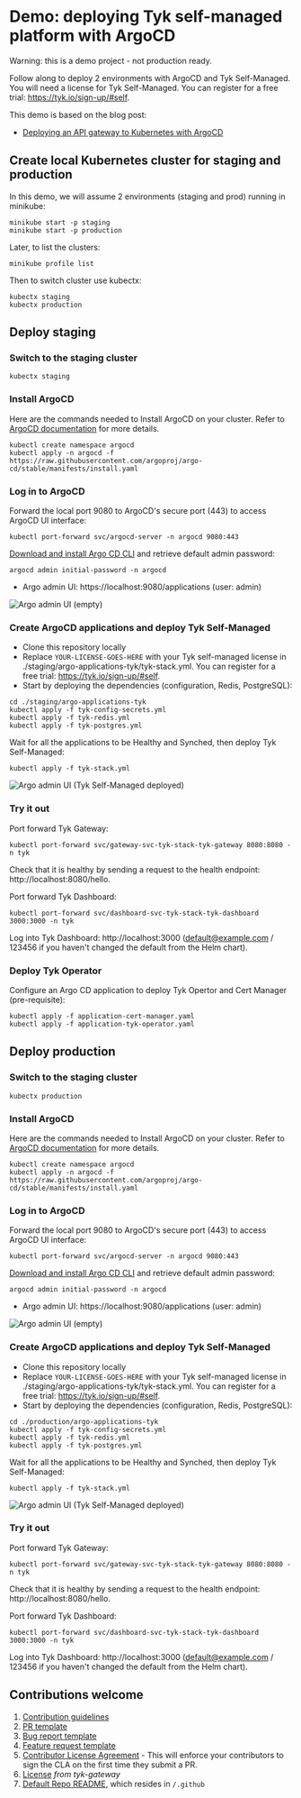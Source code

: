 # Demo: deploying Tyk self-managed platform with ArgoCD

Warning: this is a demo project - not production ready. 

Follow along to deploy 2 environments with ArgoCD and Tyk Self-Managed.
You will need a license for Tyk Self-Managed. You can register for a free trial: https://tyk.io/sign-up/#self. 

This demo is based on the blog post: 
* [Deploying an API gateway to Kubernetes with ArgoCD](https://tyk.io/blog/deploying-api-gateway-kubernetes-with-argocd/)

## Create local Kubernetes cluster for staging and production

In this demo, we will assume 2 environments (staging and prod) running in minikube:

```
minikube start -p staging
minikube start -p production
```

Later, to list the clusters:

```
minikube profile list
```

Then to switch cluster use kubectx:

```
kubectx staging
kubectx production
```

## Deploy staging

### Switch to the staging cluster

```
kubectx staging
```

### Install ArgoCD

Here are the commands needed to Install ArgoCD on your cluster. Refer to [ArgoCD documentation](https://argo-cd.readthedocs.io/en/stable/getting_started/) for more details. 

```
kubectl create namespace argocd
kubectl apply -n argocd -f https://raw.githubusercontent.com/argoproj/argo-cd/stable/manifests/install.yaml
```

### Log in to ArgoCD

Forward the local port 9080 to ArgoCD's secure port (443) to access ArgoCD UI interface:

```
kubectl port-forward svc/argocd-server -n argocd 9080:443
```

[Download and install Argo CD CLI](https://argo-cd.readthedocs.io/en/stable/getting_started/#2-download-argo-cd-cli) and retrieve default admin password:

```
argocd admin initial-password -n argocd
```

* Argo admin UI: https://localhost:9080/applications (user: admin)

![Argo admin UI (empty)](https://github.com/TykTechnologies/demo-argo-selfmanaged/blob/main/img/argo_staging_empty.png)

### Create ArgoCD applications and deploy Tyk Self-Managed

* Clone this repository locally
* Replace ```YOUR-LICENSE-GOES-HERE``` with your Tyk self-managed license in ./staging/argo-applications-tyk/tyk-stack.yml. You can register for a free trial: https://tyk.io/sign-up/#self. 
* Start by deploying the dependencies (configuration, Redis, PostgreSQL):

```
cd ./staging/argo-applications-tyk
kubectl apply -f tyk-config-secrets.yml
kubectl apply -f tyk-redis.yml
kubectl apply -f tyk-postgres.yml
```

Wait for all the applications to be Healthy and Synched, then deploy Tyk Self-Managed:

```
kubectl apply -f tyk-stack.yml
```

![Argo admin UI (Tyk Self-Managed deployed)](https://github.com/TykTechnologies/demo-argo-selfmanaged/blob/main/img/argo_staging_tyk_stack.png)

### Try it out

Port forward Tyk Gateway: 

```
kubectl port-forward svc/gateway-svc-tyk-stack-tyk-gateway 8080:8080 -n tyk
```

Check that it is healthy by sending a request to the health endpoint: http://localhost:8080/hello.

Port forward Tyk Dashboard:

```
kubectl port-forward svc/dashboard-svc-tyk-stack-tyk-dashboard 3000:3000 -n tyk
```

Log into Tyk Dashboard: http://localhost:3000 (default@example.com / 123456 if you haven't changed the default from the Helm chart).

### Deploy Tyk Operator 

Configure an Argo CD application to deploy Tyk Opertor and Cert Manager (pre-requisite):

```
kubectl apply -f application-cert-manager.yaml
kubectl apply -f application-tyk-operator.yaml
```



## Deploy production

### Switch to the staging cluster

```
kubectx production
```

### Install ArgoCD

Here are the commands needed to Install ArgoCD on your cluster. Refer to [ArgoCD documentation](https://argo-cd.readthedocs.io/en/stable/getting_started/) for more details. 

```
kubectl create namespace argocd
kubectl apply -n argocd -f https://raw.githubusercontent.com/argoproj/argo-cd/stable/manifests/install.yaml
```

### Log in to ArgoCD

Forward the local port 9080 to ArgoCD's secure port (443) to access ArgoCD UI interface:

```
kubectl port-forward svc/argocd-server -n argocd 9080:443
```

[Download and install Argo CD CLI](https://argo-cd.readthedocs.io/en/stable/getting_started/#2-download-argo-cd-cli) and retrieve default admin password:

```
argocd admin initial-password -n argocd
```

* Argo admin UI: https://localhost:9080/applications (user: admin)

![Argo admin UI (empty)](https://github.com/TykTechnologies/demo-argo-selfmanaged/blob/main/img/argo_staging_empty.png)

### Create ArgoCD applications and deploy Tyk Self-Managed

* Clone this repository locally
* Replace ```YOUR-LICENSE-GOES-HERE``` with your Tyk self-managed license in ./staging/argo-applications-tyk/tyk-stack.yml. You can register for a free trial: https://tyk.io/sign-up/#self. 
* Start by deploying the dependencies (configuration, Redis, PostgreSQL):

```
cd ./production/argo-applications-tyk
kubectl apply -f tyk-config-secrets.yml
kubectl apply -f tyk-redis.yml
kubectl apply -f tyk-postgres.yml
```

Wait for all the applications to be Healthy and Synched, then deploy Tyk Self-Managed:

```
kubectl apply -f tyk-stack.yml
```

![Argo admin UI (Tyk Self-Managed deployed)](https://github.com/TykTechnologies/demo-argo-selfmanaged/blob/main/img/argo_staging_tyk_stack.png)

### Try it out

Port forward Tyk Gateway: 

```
kubectl port-forward svc/gateway-svc-tyk-stack-tyk-gateway 8080:8080 -n tyk
```

Check that it is healthy by sending a request to the health endpoint: http://localhost:8080/hello.

Port forward Tyk Dashboard:

```
kubectl port-forward svc/dashboard-svc-tyk-stack-tyk-dashboard 3000:3000 -n tyk
```

Log into Tyk Dashboard: http://localhost:3000 (default@example.com / 123456 if you haven't changed the default from the Helm chart).


## Contributions welcome 

1. [Contribution guidelines](./CONTRIBUTING.md) 
2. [PR template](./.github/pull_request_template.md)
3. [Bug report template](./.github/ISSUE_TEMPLATE/bug_report.md)
4. [Feature request template](./.github/ISSUE_TEMPLATE/feature_request.md) 
5. [Contributor License Agreement](https://github.com/TykTechnologies/tyk/blob/master/CLA.md) - This will enforce your contributors to sign the CLA on the first time they submit a PR.
6. [License](./LICENSE)  *from tyk-gateway*
7. [Default Repo README](./.github/README-template.md), which resides in `/.github`
